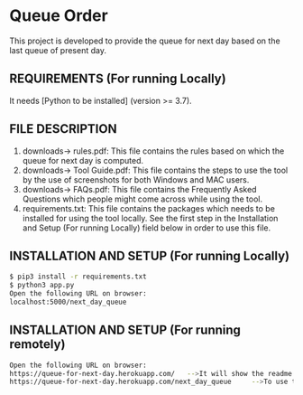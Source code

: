 # Queue Order
This project is developed to provide the queue for next day based on the last queue of present day.

## REQUIREMENTS (For running Locally)
It needs [Python to be installed] (version >= 3.7).

## FILE DESCRIPTION
1. downloads-> rules.pdf: This file contains the rules based on which the queue for next day is computed.
2. downloads-> Tool Guide.pdf: This file contains the steps to use the tool by the use of screenshots for both Windows and MAC users.
3. downloads-> FAQs.pdf: This file contains the Frequently Asked Questions which people might come across while using the tool.
4. requirements.txt: This file contains the packages which needs to be installed for using the tool locally. See the first step in the Installation and Setup (For running Locally) field below in order to use this file.

## INSTALLATION AND SETUP (For running Locally)
```sh
$ pip3 install -r requirements.txt
$ python3 app.py
Open the following URL on browser:
localhost:5000/next_day_queue
```
## INSTALLATION AND SETUP (For running remotely)
```sh
Open the following URL on browser:
https://queue-for-next-day.herokuapp.com/	-->It will show the readme.md file content
https://queue-for-next-day.herokuapp.com/next_day_queue		-->To use the tool
```


